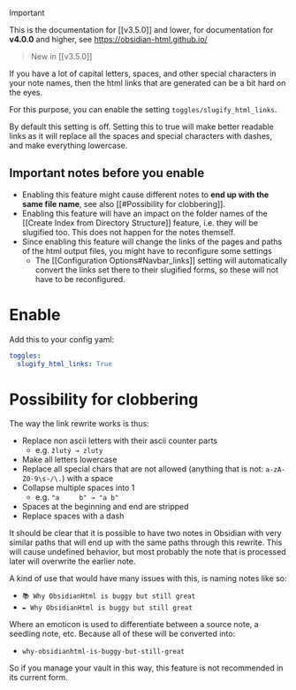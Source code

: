 >[!important]
> This is the documentation for [[v3.5.0]] and lower, for documentation for **v4.0.0** and higher, see https://obsidian-html.github.io/

>New in [[v3.5.0]]

If you have a lot of capital letters, spaces, and other special characters in your note names, then the html links that are generated can be a bit hard on the eyes.

For this purpose, you can enable the setting `toggles/slugify_html_links`.

By default this setting is off. Setting this to true will make better readable links as it will replace all the spaces and special characters with dashes, and make everything lowercase. 

## Important notes before you enable
- Enabling this feature might cause different notes to **end up with the same file name**, see also [[#Possibility for clobbering]].
- Enabling this feature will have an impact on the folder names of the [[Create Index from Directory Structure]] feature, i.e. they will be slugified too. This does not happen for the notes themself.
- Since enabling this feature will change the links of the pages and paths of the html output files, you might have to reconfigure some settings
	- The [[Configuration Options#Navbar_links]] setting will automatically convert the links set there to their slugified forms, so these will not have to be reconfigured.

# Enable
Add this to your config yaml:
``` yaml
toggles:
  slugify_html_links: True
```


# Possibility for clobbering
The way the link rewrite works is thus:
- Replace non ascii letters with their ascii counter parts
	- e.g. `žlutý → zluty`
- Make all letters lowercase
- Replace all special chars that are not allowed (anything that is not: `a-zA-Z0-9\s-/\.`) with a space
- Collapse multiple spaces into 1
	- e.g. `"a     b" → "a b"`
- Spaces at the beginning and end are stripped
- Replace spaces with a dash

It should be clear that it is possible to have two notes in Obsidian with very similar paths that will end up with the same paths through this rewrite. This will cause undefined behavior, but most probably the note that is processed later will overwrite the earlier note.

A kind of use that would have many issues with this, is naming notes like so:
- `📚 Why ObsidianHtml is buggy but still great`
- `✒️ Why ObsidianHtml is buggy but still great`

Where an emoticon is used to differentiate between a source note, a seedling note, etc. Because all of these will be converted into:
- `why-obsidianhtml-is-buggy-but-still-great`

So if you manage your vault in this way, this feature is not recommended in its current form.
